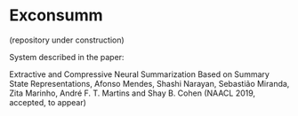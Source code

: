 # Exconsumm

(repository under construction)

System described in the paper:

Extractive and Compressive Neural Summarization Based on Summary State Representations, Afonso Mendes, Shashi Narayan, Sebastião Miranda, Zita Marinho, André F. T. Martins and Shay B. Cohen (NAACL 2019, accepted, to appear)
